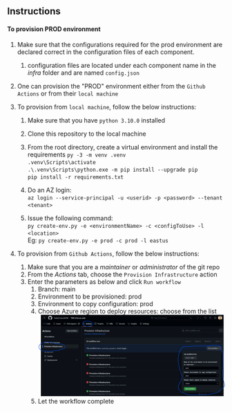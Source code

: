## Instructions

#### To provision PROD environment
1. Make sure that the configurations required for the prod environment are declared correct in the configuration files of each component.
   1. configuration files are located under each component name in the _infra_ folder and are named `config.json`
2. One can provision the "PROD" environment either from the `Github Actions` or from their `local machine`
3. To provision from `local machine`, follow the below instructions:
   1. Make sure that you have `python 3.10.0` installed
   2. Clone this repository to the local machine
   3. From the root directory, create a virtual environment and install the requirements 
      `py -3 -m venv .venv`  
      `.venv\Scripts\activate`  
      `.\.venv\Scripts\python.exe -m pip install --upgrade pip`  
      `pip install -r requirements.txt`
   4. Do an AZ login:  
   `az login --service-principal -u <userid> -p <password> --tenant <tenant>`  

   5. Issue the following command:  
   `py create-env.py -e <environmentName> -c <configToUse> -l <location>`  
    Eg: `py create-env.py -e prod -c prod -l eastus`  



4. To provision from `Github Actions`, follow the below instructions:
   1. Make sure that you are a _maintainer_ or _administrator_ of the git repo
   2. From the _Actions_ tab, choose the `Provision Infrastructure` action
   3. Enter the parameters as below and click `Run workflow`
      1. Branch: main
      2. Environment to be provisioned: prod
      3. Environment to copy configuration: prod
      4. Choose Azure region to deploy resources: choose from the list   
         ![ScreenShot](./Assets/RunWorkflow.png)    
      5. Let the workflow complete